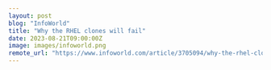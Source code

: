 ```yaml
---
layout: post
blog: "InfoWorld"
title: "Why the RHEL clones will fail"
date: 2023-08-21T09:00:00Z
image: images/infoworld.png
remote_url: "https://www.infoworld.com/article/3705094/why-the-rhel-clones-will-fail.html#tk.rss_applicationdevelopment"
---
```


